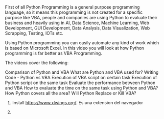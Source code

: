 First of all Python Programming is a general purpose programming language, so it means this programming is not created for a specific purpose like VBA, people and companies are using Python to evaluate their business and heavily using in AI, Data Science, Machine Learning, Web Development, GUI Development, Data Analysis, Data Visualization, Web Scrapping, Testing, IOTs etc.

Using Python programming you can easily automate any kind of work which is based on Microsoft Excel. In this video you will look at how Python programming is far better as VBA Programming.

The videos cover the following:

Comparison of Python and VBA
What are Python and VBA used for?
Writing Code - Python vs VBA
Execution of VBA script on certain task
Execution of Python script on the same task
Evaluate the performance between Python and VBA
How to evaluate the time on the same task using Python and VBA?
How Python covers all the area?
Will Python Replace or Kill VBA?

1) Install https://www.xlwings.org/. Es una extension del navegador

2) 